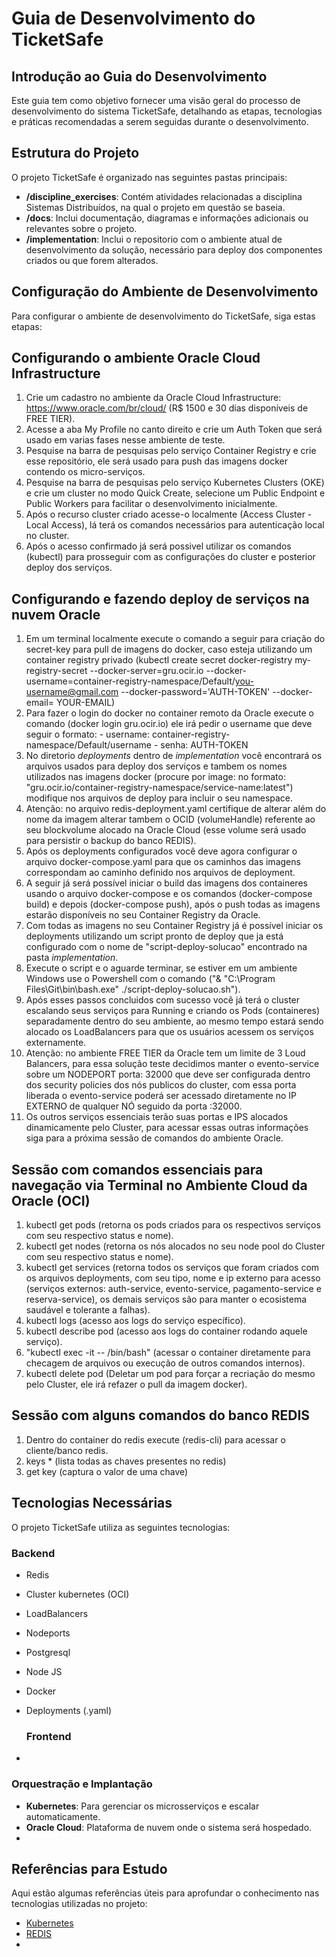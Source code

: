 # Guia de Desenvolvimento do TicketSafe

## Introdução ao Guia do Desenvolvimento

   Este guia tem como objetivo fornecer uma visão geral do processo de desenvolvimento do sistema TicketSafe, detalhando as etapas, tecnologias e práticas recomendadas a serem seguidas durante o desenvolvimento.

## Estrutura do Projeto

   O projeto TicketSafe é organizado nas seguintes pastas principais:  
     
-  **/discipline\_exercises**: Contém atividades relacionadas a disciplina Sistemas Distribuídos, na qual o projeto em questão se baseia.
-   **/docs**: Inclui documentação, diagramas e informações adicionais ou relevantes sobre o projeto.
-   **/implementation**: Inclui o repositorio com o ambiente atual de desenvolvimento da solução, necessário para deploy dos componentes criados ou que forem alterados.

## Configuração do Ambiente de Desenvolvimento

   Para configurar o ambiente de desenvolvimento do TicketSafe, siga estas etapas:  
   
## Configurando o ambiente Oracle Cloud Infrastructure
1.   Crie um cadastro no ambiente da Oracle Cloud Infrastructure: https://www.oracle.com/br/cloud/ (R$ 1500 e 30 dias disponíveis de FREE TIER).
2.   Acesse a aba My Profile no canto direito e crie um Auth Token que será usado em varias fases nesse ambiente de teste.
3.   Pesquise na barra de pesquisas pelo serviço Container Registry e crie esse repositório, ele será usado para push das imagens docker contendo os micro-serviços.
4.   Pesquise na barra de pesquisas pelo serviço Kubernetes Clusters (OKE) e crie um cluster no modo Quick Create, selecione um Public Endpoint e Public Workers para facilitar o desenvolvimento inicialmente.
5.   Após o recurso cluster criado acesse-o localmente (Access Cluster - Local Access), lá terá os comandos necessários para autenticação local no cluster.
6.   Após o acesso confirmado já será possivel utilizar os comandos (kubectl) para prosseguir com as configurações do cluster e posterior deploy dos serviços.

## Configurando e fazendo deploy de serviços na nuvem Oracle
1.   Em um terminal localmente execute o comando a seguir para criação do secret-key para pull de imagens do docker, caso esteja utilizando um container registry privado (kubectl create secret docker-registry my-registry-secret --docker-server=gru.ocir.io --docker-username=container-registry-namespace/Default/you-username@gmail.com --docker-password='AUTH-TOKEN' --docker-email= YOUR-EMAIL)
2.   Para fazer o login do docker no container remoto da Oracle execute o comando (docker login gru.ocir.io) ele irá pedir o username que deve seguir o formato: - username: container-registry-namespace/Default/username - senha: AUTH-TOKEN
3.   No diretorio *deployments* dentro de *implementation* você encontrará os arquivos usados para deploy dos serviços e tambem os nomes utilizados nas imagens docker (procure por image: no formato: "gru.ocir.io/container-registry-namespace/service-name:latest") modifique nos arquivos de deploy para incluir o seu namespace.
4.   Atenção: no arquivo redis-deployment.yaml certifique de alterar além do nome da imagem alterar tambem o OCID (volumeHandle) referente ao seu blockvolume alocado na Oracle Cloud (esse volume será usado para persistir o backup do banco REDIS).
5.   Após os deployments configurados você deve agora configurar o arquivo docker-compose.yaml para que os caminhos das imagens correspondam ao caminho definido nos arquivos de deployment.
6.   A seguir já será possível iniciar o build das imagens dos containeres usando o arquivo docker-compose e os comandos (docker-compose build) e depois (docker-compose push), após o push todas as imagens estarão disponíveis no seu Container Registry da Oracle.
7.   Com todas as imagens no seu Container Registry já é possível iniciar os deployments utilizando um script pronto de deploy que ja está configurado com o nome de "script-deploy-solucao" encontrado na pasta *implementation*.
8.   Execute o script e o aguarde terminar, se estiver em um ambiente Windows use o Powershell com o comando ("& "C:\Program Files\Git\bin\bash.exe" ./script-deploy-solucao.sh").
9.   Após esses passos concluidos com sucesso você já terá o cluster escalando seus serviços para Running e criando os Pods (containeres) separadamente dentro do seu ambiente, ao mesmo tempo estará sendo alocado os LoadBalancers para que os usuários acessem os serviços externamente.
10.   Atenção: no ambiente FREE TIER da Oracle tem um limite de 3 Loud Balancers, para essa solução teste decidimos manter o evento-service sobre um NODEPORT porta: 32000 que deve ser configurada dentro dos security policies dos nós publicos do cluster, com essa porta liberada o evento-service poderá ser acessado diretamente no IP EXTERNO de qualquer NÓ seguido da porta :32000.
11.   Os outros serviços essenciais terão suas portas e IPS alocados dinamicamente pelo Cluster, para acessar essas outras informações siga para a próxima sessão de comandos do ambiente Oracle.
   
## Sessão com comandos essenciais para navegação via Terminal no Ambiente Cloud da Oracle (OCI)
1.   kubectl get pods (retorna os pods criados para os respectivos serviços com seu respectivo status e nome).
2.   kubectl get nodes (retorna os nós alocados no seu node pool do Cluster com seu respectivo status e nome).
3.   kubectl get services (retorna todos os serviços que foram criados com os arquivos deployments, com seu tipo, nome e ip externo para acesso (serviços externos: auth-service, evento-service, pagamento-service e reserva-service), os demais serviços são para manter o ecosistema saudável e tolerante a falhas).
4.   kubectl logs <nome-pod> (acesso aos logs do serviço específico).
5.   kubectl describe pod <nome-pod> (acesso aos logs do container rodando aquele serviço).
6.   "kubectl exec -it <nome-pod> -- /bin/bash" (acessar o container diretamente para checagem de arquivos ou execução de outros comandos internos).
7.   kubectl delete pod <nome-pod> (Deletar um pod para forçar a recriação do mesmo pelo Cluster, ele irá refazer o pull da imagem docker).

## Sessão com alguns comandos do banco REDIS
1.   Dentro do container do redis execute (redis-cli) para acessar o cliente/banco redis.
2.   keys * (lista todas as chaves presentes no redis)
3.   get key (captura o valor de uma chave)


## Tecnologias Necessárias
   
   O projeto TicketSafe utiliza as seguintes tecnologias: 

   ### Backend

* Redis
* Cluster kubernetes (OCI)
* LoadBalancers
* Nodeports
* Postgresql
* Node JS
* Docker
* Deployments (.yaml)


   ### Frontend

* 


   ### Orquestração e Implantação

* **Kubernetes**: Para gerenciar os microsserviços e escalar automaticamente.  
* **Oracle Cloud**: Plataforma de nuvem onde o sistema será hospedado.  
* 

## Referências para Estudo

   Aqui estão algumas referências úteis para aprofundar o conhecimento nas tecnologias utilizadas no projeto:  
     
* [Kubernetes](https://kubernetes.io/pt-br/)
* [REDIS](https://redis.io/docs/latest/)
* 
